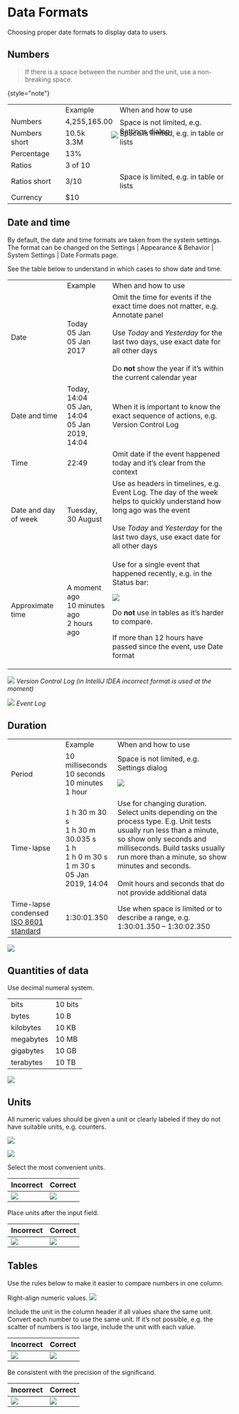 <!-- Copyright 2000-2024 JetBrains s.r.o. and contributors. Use of this source code is governed by the Apache 2.0 license. -->

# Data Formats

<link-summary>Choosing proper date formats to display data to users.</link-summary>

## Numbers

> If there is a space between the number and the unit, use a non-breaking space.
>
{style="note"}

<table>
<tr>
    <td></td>
    <td> Example </td>
    <td> When and how to use </td>
</tr>
<tr>
    <td>Numbers</td>
    <td>4,255,165.00</td>
    <td>Space is not limited, e.g. Settings dialog
        <p style="margin: -10px 0 -30px -20px"><img src="numbers.png" /></p>
    </td>
</tr>
<tr>
    <td>Numbers short</td>
    <td>10.5k<br />
        3.3M
    </td>
    <td>Space is limited, e.g. in table or lists</td>
</tr>
<tr>
    <td>Percentage</td>
    <td>13%</td>
    <td></td>
</tr>
<tr >
    <td>Ratios</td>
    <td>3 of 10</td>
    <td></td>
</tr>
<tr >
    <td>Ratios short</td>
    <td>3/10</td>
    <td>Space is limited, e.g. in table or lists</td>
</tr>
<tr>
    <td>Currency</td>
    <td>$10</td>
    <td></td>
  </tr>
</table>


## Date and time

By default, the date and time formats are taken from the system settings. The format can be changed on the <ui-path>Settings | Appearance & Behavior | System Settings | Date Formats</ui-path> page.

See the table below to understand in which cases to show date and time.

<table>
<tr><td></td>
<td> Example </td>
<td> When and how to use </td></tr>
<tr>
    <td>Date</td>
    <td>Today<br />
        05 Jan<br />
        05 Jan 2017
    </td>
    <td>Omit the time for events if the exact time does not matter, e.g. Annotate panel<br /><br />
        Use <i>Today</i> and <i>Yesterday</i> for the last two days, use exact date for all other days<br /><br />
        Do <b>not</b> show the year if it’s within the current calendar year
    </td>
</tr>
<tr>
    <td>Date and time</td>
    <td>Today, 14:04<br />
        05 Jan, 14:04<br />
        05 Jan 2019, 14:04
    </td>
    <td>When it is important to know the exact sequence of actions, e.g. Version Control Log</td>
</tr>
<tr>
    <td>Time</td>
    <td>22:49</td>
    <td>Omit date if the event happened today and it’s clear from the context</td>
</tr>
<tr>
    <td>Date and day of week</td>
    <td>Tuesday, 30 August</td>
    <td>Use as headers in timelines, e.g. Event Log. The day of the week helps to quickly understand how long ago was the event<br /><br />
        Use <i>Today</i> and <i>Yesterday</i> for the last two days, use exact date for all other days
    </td>
</tr>
<tr>
    <td>Approximate time</td>
   <td>A moment ago<br />
       10 minutes ago<br />
       2 hours ago
    </td>
    <td><p>Use for a single event that happened recently, e.g. in the Status bar:</p>
        <p><img src="approximate.png" /></p>
        <p>Do <b>not</b> use in tables as it’s harder to compare.</p>
        <p>If more than 12 hours have passed since the event, use Date format</p>
    </td>
</tr>
</table>

![](vcs_log.png)
*Version Control Log (in IntelliJ IDEA incorrect format is used at the moment)*

![](event_log.png)
*Event Log*

## Duration

<table>
<tr>
<td></td>
<td> Example </td>
<td> When and how to use </td>
</tr>
<tr>
    <td>Period</td>
    <td>10 milliseconds<br />
        10 seconds<br />
        10 minutes<br />
        1 hour
    </td>
    <td>Space is not limited, e.g. Settings dialog
        <p><img src="period.png" /></p>
    </td>
</tr>
<tr>
    <td>Time-lapse</td>
    <td>1 h 30 m 30 s<br />
        1 h 30 m 30.035 s<br />
        1 h<br />
        1 h 0 m 30 s<br />
        1 m 30 s<br />
        05 Jan 2019, 14:04
    </td>
    <td>Use for changing duration. Select units depending on the process type. E.g. Unit tests usually run less than a minute, so show only seconds and milliseconds. Build tasks usually run more than a minute, so show minutes and seconds.<br /><br />
        Omit hours and seconds that do not provide additional data
</td>
</tr>
<tr>
    <td>Time-lapse condensed <a href="https://en.wikipedia.org/wiki/ISO_8601">ISO 8601 standard</a></td>
    <td>1:30:01.350</td>
    <td>Use when space is limited or to describe a range, e.g. 1:30:01.350 – 1:30:02.350 </td>
</tr>
</table>


![](run.png)

## Quantities of data

Use decimal numeral system.

<table>
<tr>
    <td>bits</td>
    <td>10 bits</td>
</tr>
<tr>
    <td>bytes</td>
    <td>10 B</td>
</tr>
<tr>
    <td>kilobytes</td>
    <td>10 KB</td>
</tr>
<tr>
    <td>megabytes</td>
    <td>10 MB</td>
</tr>
<tr>
    <td>gigabytes</td>
    <td>10 GB</td>
</tr>
<tr>
    <td>terabytes</td>
    <td>10 TB</td>
</tr>
</table>

![](data_formats_tree.png)


## Units

All numeric values should be given a unit or clearly labeled if they do not have suitable units, e.g. counters.

![](period.png)

![](no_units.png)

Select the most convenient units.

| <format color="Red" style="bold">Incorrect</format>             | <format color="Green" style="bold">Correct</format>           |
|-------------------------------|-----------------------------|
| ![](connection_incorrect.png) | ![](connection_correct.png) |

Place units after the input field.

| <format color="Red" style="bold">Incorrect</format> | <format color="Green" style="bold">Correct</format> |
|-----------------------------------------------------|-----------------------------------------------------|
| ![](caret_incorrect.png)                            | ![](caret_correct.png)                              |

## Tables

<p>Use the rules below to make it easier to compare numbers in one column.</p>

Right-align numeric values.
![](data_formats_table.png)

Include the unit in the column header if all values share the same unit. Convert each number to use the same unit. If it’s not possible, e.g. the scatter of numbers is too large, include the unit with each value.

| <format color="Red" style="bold">Incorrect</format> | <format color="Green" style="bold">Correct</format> |
|-----------------------------------------------------|-----------------------------------------------------|
| ![](table_units_incorrect.png)                      | ![](table_units_correct.png)                        |

Be consistent with the precision of the significand.

| <format color="Red" style="bold">Incorrect</format> | <format color="Green" style="bold">Correct</format> |
|-----------------------------------------------------|-----------------------------------------------------|
| ![](precision_incorrect.png)                        | ![](precision_correct.png)                          |
